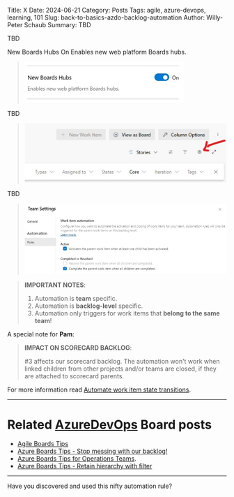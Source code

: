 Title: X
Date: 2024-06-21
Category: Posts 
Tags: agile, azure-devops, learning, 101
Slug: back-to-basics-azdo-backlog-automation
Author: Willy-Peter Schaub
Summary: TBD

TBD

New Boards Hubs
On
Enables new web platform Boards hubs.

> ![New Board](/images/back-to-basics-azdo-backlog-automation-1.jpg)

TBD

> ![Settings](/images/back-to-basics-azdo-backlog-automation-2.jpg)

TBD

> ![Automation](/images/back-to-basics-azdo-backlog-automation-3.jpg)

>
> **IMPORTANT NOTES**:
>
> 1. Automation is **team** specific.
> 2. Automation is **backlog-level** specific.
> 3. Automation only triggers for work items that **belong to the same team**!
>

A special note for **Pam**:

>
> **IMPACT ON SCORECARD BACKLOG**:
>
> #3 affects our scorecard backlog. The automation won't work when linked children from other projects and/or teams are closed, if they are attached to scorecard parents.
>

For more information read [Automate work item state transitions](https://learn.microsoft.com/en-us/azure/devops/boards/backlogs/automate-work-item-state-transitions?view=azure-devops).

---

# Related [AzureDevOps](https://azure.microsoft.com/en-us/products/devops) Board posts

- [Agile Boards Tips](/agile-boards-tips.html)
- [Azure Boards Tips - Stop messing with our backlog!](/azure-boards-tips-stop-messing-with-our-backlog.html)
- [Azure Boards Tips for Operations Teams](/azure-boards-tips-operations-team.html).
- [Azure Boards Tips - Retain hierarchy with filter](/azure-boards-tips-retain-hierarchy-with-filter.html)

---

Have you discovered and used this nifty automation rule?


